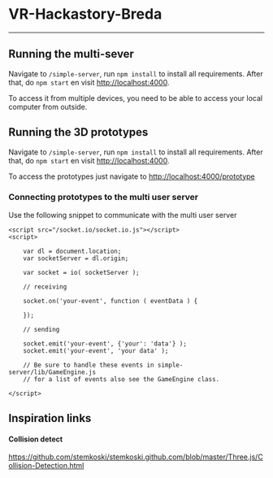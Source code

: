 # VR-Hackastory-Breda

---

## Running the multi-sever
Navigate to `/simple-server`, run `npm install` to install all requirements.
After that, do `npm start` en visit [http://localhost:4000](localhost:4000). 

To access it from multiple devices, you need to be able to access your local computer
from outside.



## Running the 3D prototypes
Navigate to `/simple-server`, run `npm install` to install all requirements.
After that, do `npm start` en visit [http://localhost:4000](localhost:4000).

To access the prototypes just navigate to
[http://localhost:4000/prototype](localhost:4000/prototype/prototype-directory-name)

### Connecting prototypes to the multi user server

Use the following snippet to communicate with the multi user server

```
<script src="/socket.io/socket.io.js"></script>
<script>

    var dl = document.location;
    var socketServer = dl.origin;

    var socket = io( socketServer );

    // receiving
    
    socket.on('your-event', function ( eventData ) {
    
    });  
    
    // sending

    socket.emit('your-event', {'your': 'data'} );
    socket.emit('your-event', 'your data' );
    
    // Be sure to handle these events in simple-server/lib/GameEngine.js
    // for a list of events also see the GameEngine class.

</script>
```

## Inspiration links

#### Collision detect
https://github.com/stemkoski/stemkoski.github.com/blob/master/Three.js/Collision-Detection.html